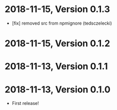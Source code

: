 2018-11-15, Version 0.1.3
=========================

 * [fix] removed src from npmignore (tedsczelecki)


2018-11-15, Version 0.1.2
=========================



2018-11-13, Version 0.1.1
=========================



2018-11-13, Version 0.1.0
=========================

 * First release!
